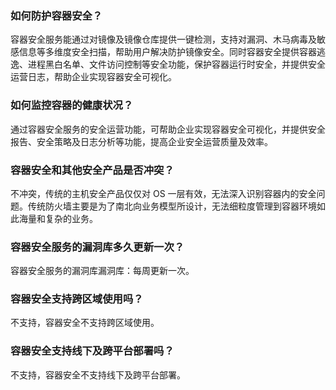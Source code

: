 ### 如何防护容器安全？
容器安全服务能通过对镜像及镜像仓库提供一键检测，支持对漏洞、木马病毒及敏感信息等多维度安全扫描，帮助用户解决防护镜像安全。同时容器安全提供容器逃逸、进程黑白名单、文件访问控制等安全功能，保护容器运行时安全，并提供安全运营日志，帮助企业实现容器安全可视化。
### 如何监控容器的健康状况？
通过容器安全服务的安全运营功能，可帮助企业实现容器安全可视化，并提供安全报告、安全策略及日志分析等功能，提高企业安全运营质量及效率。
### 容器安全和其他安全产品是否冲突？
不冲突，传统的主机安全产品仅仅对 OS 一层有效，无法深入识别容器内的安全问题。传统防火墙主要是为了南北向业务模型所设计，无法细粒度管理到容器环境如此海量和复杂的业务。
### 容器安全服务的漏洞库多久更新一次？
容器安全服务的漏洞库漏洞库：每周更新一次。
### 容器安全支持跨区域使用吗？
不支持，容器安全不支持跨区域使用。
### 容器安全支持线下及跨平台部署吗？
不支持，容器安全不支持线下及跨平台部署。